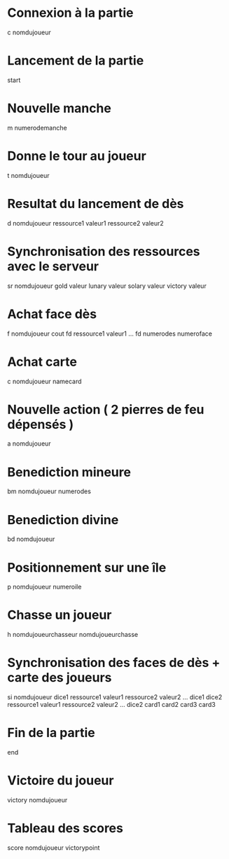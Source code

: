 # Connexion à la partie

c nomdujoueur

# Lancement de la partie

start

# Nouvelle manche

m numerodemanche

# Donne le tour au joueur

t nomdujoueur

# Resultat du lancement de dès

d nomdujoueur ressource1 valeur1 ressource2 valeur2

# Synchronisation des ressources avec le serveur

sr nomdujoueur gold valeur lunary valeur solary valeur victory valeur

# Achat face dès

f nomdujoueur cout fd ressource1 valeur1 ... fd numerodes numeroface

# Achat carte

c nomdujoueur namecard

# Nouvelle action ( 2 pierres de feu dépensés )

a nomdujoueur

# Benediction mineure

bm nomdujoueur numerodes

# Benediction divine

bd nomdujoueur

# Positionnement sur une île

p nomdujoueur numeroile

# Chasse un joueur

h nomdujoueurchasseur nomdujoueurchasse

# Synchronisation des faces de dès + carte des joueurs

si nomdujoueur dice1 ressource1 valeur1 ressource2 valeur2 ... dice1 dice2 ressource1 valeur1 ressource2 valeur2 ... dice2 card1 card2 card3 card3

# Fin de la partie

end

# Victoire du joueur

victory nomdujoueur

# Tableau des scores

score nomdujoueur victorypoint